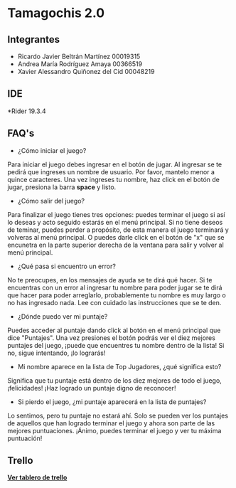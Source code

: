 # Tamagochis 2.0

## Integrantes
* Ricardo Javier Beltrán Martínez  00019315
* Andrea María Rodríguez Amaya     00366519
* Xavier Alessandro Quiñonez del Cid  00048219

## IDE
*Rider 19.3.4

## FAQ's

* ¿Cómo iniciar el juego?

Para iniciar el juego debes ingresar en el botón de jugar. Al ingresar se te pedirá que ingreses un nombre de usuario. Por favor, mantelo menor a quince caracteres. Una vez ingreses tu nombre, haz click en el botón de jugar, presiona la barra **space** y listo.

* ¿Cómo salir del juego?

Para finalizar el juego tienes tres opciones: puedes terminar el juego si así lo deseas y acto seguido estarás en el menú principal. Si no tiene deseos de teminar, puedes perder a propósito, de esta manera el juego terminará y volveras al menú principal. O puedes darle click en el botón de "x" que se encunetra en la parte superior derecha de la ventana para salir y volver al menú principal.

* ¿Qué pasa si encuentro un error?

No te preocupes, en los mensajes de ayuda se te dirá qué hacer. Si te encuentras con un error al ingresar tu nombre para poder jugar se te dirá que hacer para poder arreglarlo, probablemente tu nombre es muy largo o no has ingresado nada. Lee con cuidado las instrucciones que se te den.

* ¿Dónde puedo ver mi puntaje?

Puedes acceder al puntaje dando click al botón en el menú principal que dice "Puntajes". Una vez presiones el botón podrás ver el diez mejores puntajes del juego, ¡puede que encuentres tu nombre dentro de la lista! Si no, sigue intentando, ¡lo lograrás!

* Mi nombre aparece en la lista de Top Jugadores, ¿qué significa esto?

Significa que tu puntaje está dentro de los diez mejores de todo el juego, ¡felicidades! ¡Haz logrado un puntaje digno de reconocer!

* Si pierdo el juego, ¿mi puntaje aparecerá en la lista de puntajes?

Lo sentimos, pero tu puntaje no estará ahí. Solo se pueden ver los puntajes de aquellos que han logrado terminar el juego y ahora son parte de las mejores puntuaciones. ¡Ánimo, puedes terminar el juego y ver tu máxima puntuación!


## Trello
[**Ver tablero de trello**](https://trello.com/b/OY54HUzV/planificaci%C3%B3n-de-proyecto)


